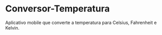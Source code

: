 # Conversor-Temperatura
Aplicativo mobile que converte  a temperatura para Celsius, Fahrenheit e Kelvin.
